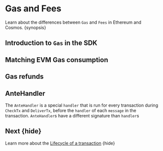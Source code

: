 <!--
order: 3
-->

# Gas and Fees

Learn about the differences between `Gas` and `Fees` in Ethereum and Cosmos. {synopsis}

## Introduction to `Gas` in the SDK

<!-- TODO: -->

## Matching EVM Gas consumption

<!-- TODO: -->

## Gas refunds

<!-- TODO: -->

## AnteHandler

The `AnteHandler` is a special `handler` that is run for every transaction during `CheckTx` and `DeliverTx`, before the `handler` of each `message` in the transaction. `AnteHandler`s have a different signature than `handler`s

<!-- TODO: -->

## Next {hide}

Learn more about the [Lifecycle of a transaction](./tx-lifecycle.md) {hide}
